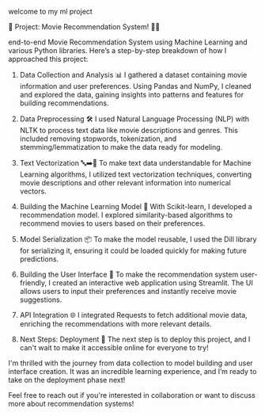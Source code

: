 welcome to my ml project 

🚀 Project: Movie Recommendation System! 🎥✨

end-to-end Movie Recommendation System using Machine Learning and various Python libraries. Here’s a step-by-step breakdown of how I approached this project:

1. Data Collection and Analysis 📊
I gathered a dataset containing movie information and user preferences. Using Pandas and NumPy, I cleaned and explored the data, gaining insights into patterns and features for building recommendations.

2. Data Preprocessing 🛠️
I used Natural Language Processing (NLP) with NLTK to process text data like movie descriptions and genres. This included removing stopwords, tokenization, and stemming/lemmatization to make the data ready for modeling.

3. Text Vectorization 🔤➡️🔢
To make text data understandable for Machine Learning algorithms, I utilized text vectorization techniques, converting movie descriptions and other relevant information into numerical vectors.

4. Building the Machine Learning Model 🤖
With Scikit-learn, I developed a recommendation model. I explored similarity-based algorithms to recommend movies to users based on their preferences.

5. Model Serialization 📦
To make the model reusable, I used the Dill library for serializing it, ensuring it could be loaded quickly for making future predictions.

6. Building the User Interface 🎨
To make the recommendation system user-friendly, I created an interactive web application using Streamlit. The UI allows users to input their preferences and instantly receive movie suggestions.

7. API Integration 🌐
I integrated Requests to fetch additional movie data, enriching the recommendations with more relevant details.

8. Next Steps: Deployment 🚀
The next step is to deploy this project, and I can't wait to make it accessible online for everyone to try!

I'm thrilled with the journey from data collection to model building and user interface creation. It was an incredible learning experience, and I’m ready to take on the deployment phase next!

Feel free to reach out if you're interested in collaboration or want to discuss more about recommendation systems!
